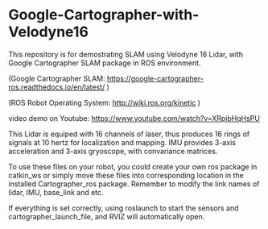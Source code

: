 # Google-Cartographer-with-Velodyne16

This repository is for demostrating SLAM using Velodyne 16 Lidar, with Google Cartographer SLAM package in ROS environment. 
 
 (Google Cartographer SLAM:  https://google-cartographer-ros.readthedocs.io/en/latest/ )
 
 (ROS Robot Operating System: http://wiki.ros.org/kinetic  )

video demo on Youtube: https://www.youtube.com/watch?v=XRpibHqHsPU

This Lidar is equiped with 16 channels of laser, thus produces 16 rings of signals at 10 hertz for localization and mapping. 
IMU provides 3-axis acceleration and 3-axis gryoscope, with convariance matrices. 

To use these files on your robot, you could create your own ros package in catkin_ws or simply move these files into corresponding location in the installed Cartographer_ros package. 
Remember to modify the link names of lidar, IMU, base_link and etc. 

If everything is set correctly, using roslaunch to start the sensors and cartographer_launch_file, and RVIZ will automatically open. 
